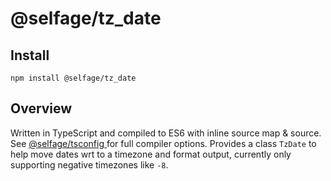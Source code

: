 # @selfage/tz_date

## Install

`npm install @selfage/tz_date`

## Overview

Written in TypeScript and compiled to ES6 with inline source map & source. See [@selfage/tsconfig ](https://www.npmjs.com/package/@selfage/tsconfig) for full compiler options. Provides a class `TzDate` to help move dates wrt to a timezone and format output, currently only supporting negative timezones like `-8`.
